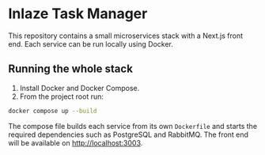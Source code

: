 # Inlaze Task Manager

This repository contains a small microservices stack with a Next.js front end. Each service can be run locally using Docker.

## Running the whole stack

1. Install Docker and Docker Compose.
2. From the project root run:

```bash
docker compose up --build
```

The compose file builds each service from its own `Dockerfile` and starts the required dependencies such as PostgreSQL and RabbitMQ. The front end will be available on [http://localhost:3003](http://localhost:3003).
